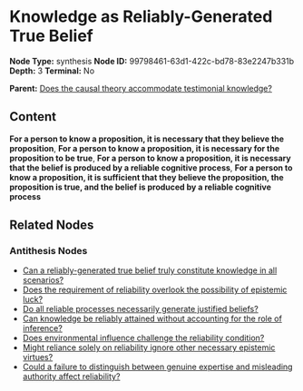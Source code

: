 # Knowledge as Reliably-Generated True Belief

**Node Type:** synthesis
**Node ID:** 99798461-63d1-422c-bd78-83e2247b331b
**Depth:** 3
**Terminal:** No

**Parent:** [Does the causal theory accommodate testimonial knowledge?](does-the-causal-theory-accommodate-testimonial-knowledge-antithesis-cba25db2-ad10-43b3-b214-446a5152bad1.md)

## Content

**For a person to know a proposition, it is necessary that they believe the proposition**, **For a person to know a proposition, it is necessary for the proposition to be true**, **For a person to know a proposition, it is necessary that the belief is produced by a reliable cognitive process**, **For a person to know a proposition, it is sufficient that they believe the proposition, the proposition is true, and the belief is produced by a reliable cognitive process**

## Related Nodes

### Antithesis Nodes

- [Can a reliably-generated true belief truly constitute knowledge in all scenarios?](can-a-reliably-generated-true-belief-truly-constitute-knowledge-in-all-scenarios-antithesis-e3bc09bb-8563-4a84-af56-3bc9e5557643.md)
- [Does the requirement of reliability overlook the possibility of epistemic luck?](does-the-requirement-of-reliability-overlook-the-possibility-of-epistemic-luck-antithesis-cb0f35de-3db9-4e97-b329-c8d302c27a35.md)
- [Do all reliable processes necessarily generate justified beliefs?](do-all-reliable-processes-necessarily-generate-justified-beliefs-antithesis-54a7cad9-57f4-4682-b1e5-95b30f01e53f.md)
- [Can knowledge be reliably attained without accounting for the role of inference?](can-knowledge-be-reliably-attained-without-accounting-for-the-role-of-inference-antithesis-e45ed870-9955-4966-b588-aa4e66d283bd.md)
- [Does environmental influence challenge the reliability condition?](does-environmental-influence-challenge-the-reliability-condition-antithesis-36824201-c050-48a6-93a0-2cfc64043dcd.md)
- [Might reliance solely on reliability ignore other necessary epistemic virtues?](might-reliance-solely-on-reliability-ignore-other-necessary-epistemic-virtues-antithesis-3bf3833f-9553-4df2-a568-9051856136de.md)
- [Could a failure to distinguish between genuine expertise and misleading authority affect reliability?](could-a-failure-to-distinguish-between-genuine-expertise-and-misleading-authority-affect-reliability-antithesis-01510d01-0882-491f-815c-87b0026e9471.md)

